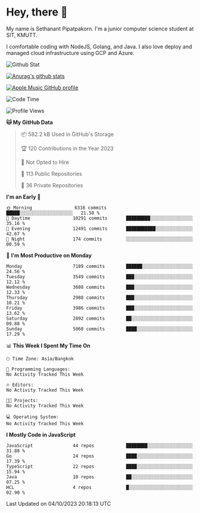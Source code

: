 # Hey, there 🙌
My name is Sethanant Pipatpakorn. I'm a junior computer science student at SIT, KMUTT.

I comfortable coding with NodeJS, Golang, and Java. I also love deploy and managed cloud infrastructure using GCP and Azure.

![Github Stat](https://github-profile-summary-cards.vercel.app/api/cards/profile-details?username=thetkpark&theme=dracula)

[![Anurag's github stats](https://github-readme-stats.vercel.app/api?username=thetkpark&count_private=true&show_icons=true&theme=tokyonight)](https://github.com/anuraghazra/github-readme-stats)

[![Apple Music GitHub profile](https://apple-music-github-profile.rayriffy.com/theme/light.svg?uid=000347.6120fcbefcb74cd59d65c108cc315787.1333)](https://github.com/rayriffy/apple-music-github-profile)

<!--START_SECTION:waka-->
![Code Time](http://img.shields.io/badge/Code%20Time-1%2C020%20hrs%2022%20mins-blue)

![Profile Views](http://img.shields.io/badge/Profile%20Views-2-blue)

**🐱 My GitHub Data** 

> 📦 582.2 kB Used in GitHub's Storage 
 > 
> 🏆 120 Contributions in the Year 2023
 > 
> 🚫 Not Opted to Hire
 > 
> 📜 113 Public Repositories 
 > 
> 🔑 36 Private Repositories 
 > 
**I'm an Early 🐤** 

```text
🌞 Morning                6316 commits        █████░░░░░░░░░░░░░░░░░░░░   21.58 % 
🌆 Daytime                10291 commits       █████████░░░░░░░░░░░░░░░░   35.16 % 
🌃 Evening                12491 commits       ███████████░░░░░░░░░░░░░░   42.67 % 
🌙 Night                  174 commits         ░░░░░░░░░░░░░░░░░░░░░░░░░   00.59 % 
```
📅 **I'm Most Productive on Monday** 

```text
Monday                   7189 commits        ██████░░░░░░░░░░░░░░░░░░░   24.56 % 
Tuesday                  3549 commits        ███░░░░░░░░░░░░░░░░░░░░░░   12.12 % 
Wednesday                3608 commits        ███░░░░░░░░░░░░░░░░░░░░░░   12.33 % 
Thursday                 2988 commits        ███░░░░░░░░░░░░░░░░░░░░░░   10.21 % 
Friday                   3986 commits        ███░░░░░░░░░░░░░░░░░░░░░░   13.62 % 
Saturday                 2892 commits        ██░░░░░░░░░░░░░░░░░░░░░░░   09.88 % 
Sunday                   5060 commits        ████░░░░░░░░░░░░░░░░░░░░░   17.29 % 
```


📊 **This Week I Spent My Time On** 

```text
🕑︎ Time Zone: Asia/Bangkok

💬 Programming Languages: 
No Activity Tracked This Week

🔥 Editors: 
No Activity Tracked This Week

🐱‍💻 Projects: 
No Activity Tracked This Week

💻 Operating System: 
No Activity Tracked This Week
```

**I Mostly Code in JavaScript** 

```text
JavaScript               44 repos            ████████░░░░░░░░░░░░░░░░░   31.88 % 
Go                       24 repos            ████░░░░░░░░░░░░░░░░░░░░░   17.39 % 
TypeScript               22 repos            ████░░░░░░░░░░░░░░░░░░░░░   15.94 % 
Java                     10 repos            ██░░░░░░░░░░░░░░░░░░░░░░░   07.25 % 
HCL                      4 repos             █░░░░░░░░░░░░░░░░░░░░░░░░   02.90 % 
```




 Last Updated on 04/10/2023 20:18:13 UTC
<!--END_SECTION:waka-->
